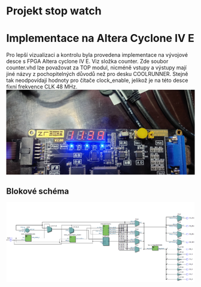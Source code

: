 # Projekt stop watch





# Implementace na Altera Cyclone IV E
Pro lepší vizualizaci a kontrolu byla provedena implementace na vývojové desce s FPGA Altera cyclone IV E. Viz složka counter. Zde soubor counter.vhd lze považovat za TOP modul, nicméně vstupy a výstupy mají jiné názvy z pochopitelných důvodů než pro desku COOLRUNNER. Stejně tak neodpovídají hodnoty pro čítače clock_enable, jelikož je na této desce fixní frekvence CLK 48 MHz.
![Ukazka](IMG_20200319_182916.jpg)

## Blokové schéma
![Blokové schéma](blok.PNG)
